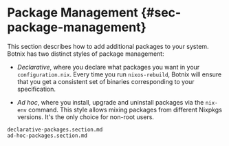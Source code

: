 # Package Management {#sec-package-management}

This section describes how to add additional packages to your system.
Botnix has two distinct styles of package management:

-   *Declarative*, where you declare what packages you want in your
    `configuration.nix`. Every time you run `nixos-rebuild`, Botnix will
    ensure that you get a consistent set of binaries corresponding to
    your specification.

-   *Ad hoc*, where you install, upgrade and uninstall packages via the
    `nix-env` command. This style allows mixing packages from different
    Nixpkgs versions. It's the only choice for non-root users.

```{=include=} sections
declarative-packages.section.md
ad-hoc-packages.section.md
```
